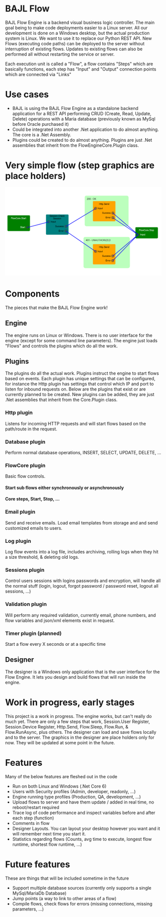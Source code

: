 # BAJL Flow
BAJL Flow Engine is a backend visual business logic controller. The main goal being to make code deployments easier to a Linux server. All our development is done on a Windows desktop, but the actual production system is Linux. We want to use it to replace our Python REST API.
New Flows (executing code paths) can be deployed to the server without interruption of existing flows. Updates to existing flows can also be performed all without restarting the service or server.

Each execution unit is called a "Flow", a flow contains "Steps" which are basically functions, each step has "Input" and "Output" connection points which are connected via "Links"
# Use cases
* BAJL is using the BAJL Flow Engine as a standalone backend application for a REST API performing CRUD (Create, Read, Update, Delete) operations with a Maria database (previously known as MySql before Oracle purchased it)
* Could be integrated into another .Net application to do almost anything. The core is a .Net Assembly.
* Plugins could be created to do almost anything. Plugins are just .Net assemblies that inherit from the FlowEngineCore.Plugin class.
# Very simple flow (step graphics are place holders)
![A very simple flow](https://github.com/BrianAnderson-BAJL/BAJL-Flow/blob/main/ScreenShots/BasicFlow.png)
# Components
The pieces that make the BAJL Flow Engine work!

## Engine
The engine runs on Linux or Windows. There is no user interface for the engine (except for some command line parameters). The engine just loads "Flows" and controls the plugins which do all the work.

## Plugins
The plugins do all the actual work. Plugins instruct the engine to start flows based on events. Each plugin has unique settings that can be configured, for instance the Http plugin has settings that control which IP and port to listen for inbound requests on.
Below are the plugins that exist or are currently planned to be created. New plugins can be added, they are just .Net assemblies that inherit from the Core.Plugin class.

### Http plugin
Listens for incoming HTTP requests and will start flows based on the path/route in the request.

### Database plugin
Perform normal database operations, INSERT, SELECT, UPDATE, DELETE, ...

### FlowCore plugin
Basic flow controls.
#### Start sub flows either synchronously or asynchronously
#### Core steps, Start, Stop, ...

### Email plugin
Send and receive emails. Load email templates from storage and and send customized emails to users.

### Log plugin
Log flow events into a log file, includes archiving, rolling logs when they hit a size threshold, & deleting old logs.

### Sessions plugin
Control users sessions with logins passwords and encryption, will handle all the normal stuff (login, logout, forgot password / password reset, logout all sessions, ...)

### Validation plugin
Will perform any required validation, currently email, phone numbers, and flow variables and json/xml elements exist in request.

### Timer plugin (planned)
Start a flow every X seconds or at a specific time

## Designer 
The designer is a Windows only application that is the user interface for the Flow Engine. It lets you design and build flows that will run inside the engine.

# Work in progress, early stages 
This project is a work in progress. The engine works, but can't really do much yet. There are only a few steps that work, Session.User Register, Session.Device Register, Http.Send, Flow.Sleep, Flow.Run, & Flow.RunAsync, plus others. The designer can load and save flows locally and to the server. The graphics in the designer are place holders only for now. They will be updated at some point in the future.

# Features
Many of the below features are fleshed out in the code
* Run on both Linux and Windows (.Net Core 6)
* Users with Security profiles (Admin, developer, readonly, ...)
* Engine running type profiles (Production, QA, development, ...)
* Upload flows to server and have them update / added in real time, no reboot/restart required
* Trace log of code performance and inspect variables before and after each step (function)
* Comments in flow
* Designer Layouts. You can layout your desktop however you want and it will remember next time you start it.
* Statistics regarding flows (Counts, avg time to execute, longest flow runtime, shortest flow runtime, ...)

# Future features
These are things that will be included sometime in the future
* Support multiple database sources (currently only supports a single MySql/MariaDb Database)
* Jump points (a way to link to other areas of a flow)
* Compile flows, check flows for errors (missing connections, missing parameters, ...)
